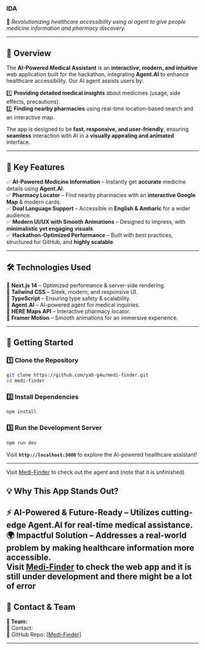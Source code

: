 ### **IDA**  
🚀 *Revolutionizing healthcare accessibility using ai agent to give people medicine information and pharmacy discovery.*  

---

## **🌟 Overview**  
The **AI-Powered Medical Assistant** is an **interactive, modern, and intuitive** web application built for the hackathon, integrating **Agent.AI** to enhance healthcare accessibility. Our AI agent assists users by:  

1️⃣ **Providing detailed medical insights** about medicines (usage, side effects, precautions).  
2️⃣ **Finding nearby pharmacies** using real-time location-based search and an interactive map.  

The app is designed to be **fast, responsive, and user-friendly**, ensuring **seamless** interaction with AI in a **visually appealing and animated** interface.  

---

## **🎯 Key Features**  
✅ **AI-Powered Medicine Information** – Instantly get **accurate** medicine details using **Agent.AI**.  
✅ **Pharmacy Locator** – Find nearby pharmacies with an **interactive Google Map** & modern cards.  
✅ **Dual Language Support** – Accessible in **English & Amharic** for a wider audience.  
✅ **Modern UI/UX with Smooth Animations** – Designed to impress, with **minimalistic yet engaging visuals**.  
✅ **Hackathon-Optimized Performance** – Built with best practices, structured for GitHub, and **highly scalable**.  

---

## **🛠️ Technologies Used**  
🔹 **Next.js 14** – Optimized performance & server-side rendering.  
🔹 **Tailwind CSS** – Sleek, modern, and responsive UI.  
🔹 **TypeScript** – Ensuring type safety & scalability.  
🔹 **Agent.AI** – AI-powered agent for medical inquiries.  
🔹 **HERE Maps API** – Interactive pharmacy locator.  
🔹 **Framer Motion** – Smooth animations for an immersive experience.  

---

## **🚀 Getting Started**  
### **1️⃣ Clone the Repository**  
```bash
git clone https://github.com/yab-g4u/medi-finder.git
cd medi-finder
```

### **2️⃣ Install Dependencies**  
```bash
npm install
```

### **3️⃣ Run the Development Server**  
```bash
npm run dev
```
Visit **`http://localhost:3000`** to explore the AI-powered healthcare assistant!  

---
Visit [Medi-Finder](https://agent.ai/agent/IDA) to check out the agent and (note that it is unfinished)
## **💡 Why This App Stands Out?**  
⚡ **AI-Powered & Future-Ready** – Utilizes cutting-edge **Agent.AI** for real-time medical assistance.  
🌍 **Impactful Solution** – Addresses a **real-world problem** by making healthcare information more **accessible**.  
Visit [Medi-Finder](https://ida-test.vercel.app/) to check the web app and it is still under development and there might be a lot of error
---

## **📩 Contact & Team**  
**👥 Team:**   
📧 Contact:   
🔗 GitHub Repo: [[Medi-Finder](https://github.com/yab-g4u/medi-finder.git)]  

---

